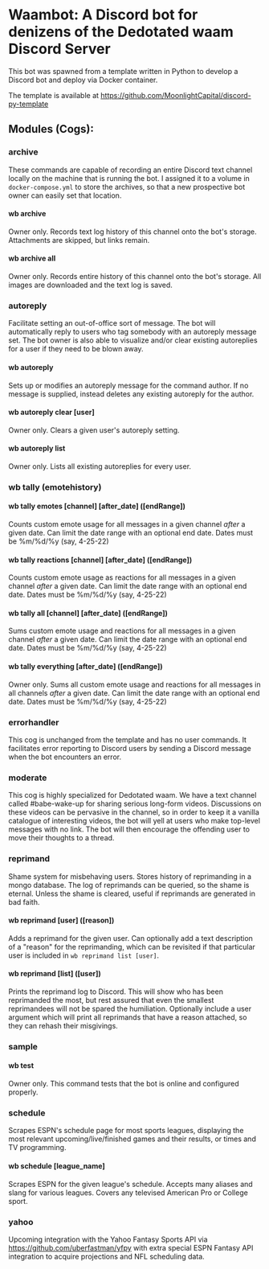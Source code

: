 # Waambot: A Discord bot for denizens of the Dedotated waam Discord Server

This bot was spawned from a template written in Python to develop a Discord bot and deploy via Docker container. 

The template is available at https://github.com/MoonlightCapital/discord-py-template

## Modules (Cogs):

### archive

These commands are capable of recording an entire Discord text channel locally on the machine that is running the bot. I assigned it to a volume in `docker-compose.yml` to store the archives, so that a new prospective bot owner can easily set that location.

#### wb archive

Owner only. Records text log history of this channel onto the bot's storage. Attachments are skipped, but links remain. 

#### wb archive all

Owner only. Records entire history of this channel onto the bot's storage. All images are downloaded and the text log is saved.

### autoreply

Facilitate setting an out-of-office sort of message. The bot will automatically reply to users who tag somebody with an autoreply message set. The bot owner is also able to visualize and/or clear existing autoreplies for a user if they need to be blown away.

#### wb autoreply

Sets up or modifies an autoreply message for the command author. If no message is supplied, instead deletes any existing autoreply for the author.

#### wb autoreply clear [user]

Owner only. Clears a given user's autoreply setting.

#### wb autoreply list

Owner only. Lists all existing autoreplies for every user.

### wb tally (emotehistory)

#### wb tally emotes [channel] [after_date] ([endRange])

Counts custom emote usage for all messages in a given channel *after* a given date. Can limit the date range with an optional end date. Dates must be %m/%d/%y (say, 4-25-22)

#### wb tally reactions [channel] [after_date] ([endRange])

Counts custom emote usage as reactions for all messages in a given channel *after* a given date. Can limit the date range with an optional end date. Dates must be %m/%d/%y (say, 4-25-22)

#### wb tally all [channel] [after_date] ([endRange])

Sums custom emote usage and reactions for all messages in a given channel *after* a given date. Can limit the date range with an optional end date. Dates must be %m/%d/%y (say, 4-25-22)

#### wb tally everything [after_date] ([endRange])

Owner only. Sums all custom emote usage and reactions for all messages in all channels *after* a given date. Can limit the date range with an optional end date. Dates must be %m/%d/%y (say, 4-25-22)

### errorhandler

This cog is unchanged from the template and has no user commands. It facilitates error reporting to Discord users by sending a Discord message when the bot encounters an error.

### moderate

This cog is highly specialized for Dedotated waam. We have a text channel called #babe-wake-up for sharing serious long-form videos. Discussions on these videos can be pervasive in the channel, so in order to keep it a vanilla catalogue of interesting videos, the bot will yell at users who make top-level messages with no link. The bot will then encourage the offending user to move their thoughts to a thread.

### reprimand

Shame system for misbehaving users. Stores history of reprimanding in a mongo database. The log of reprimands can be queried, so the shame is eternal. Unless the shame is cleared, useful if reprimands are generated in bad faith.

#### wb reprimand [user] ([reason])

Adds a reprimand for the given user. Can optionally add a text description of a "reason" for the reprimanding, which can be revisited if that particular user is included in `wb reprimand list [user]`.

#### wb reprimand [list] ([user])

Prints the reprimand log to Discord. This will show who has been reprimanded the most, but rest assured that even the smallest reprimandees will not be spared the humiliation. Optionally include a user argument which will print all reprimands that have a reason attached, so they can rehash their misgivings.

### sample

#### wb test

Owner only. This command tests that the bot is online and configured properly.

### schedule

Scrapes ESPN's schedule page for most sports leagues, displaying the most relevant upcoming/live/finished games and their results, or times and TV programming.

#### wb schedule [league_name]

Scrapes ESPN for the given league's schedule. Accepts many aliases and slang for various leagues. Covers any televised American Pro or College sport.

### yahoo

Upcoming integration with the Yahoo Fantasy Sports API via https://github.com/uberfastman/yfpy with extra special ESPN Fantasy API integration to acquire projections and NFL scheduling data.